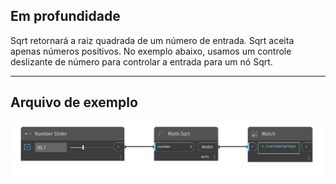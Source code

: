 ## Em profundidade
Sqrt retornará a raiz quadrada de um número de entrada. Sqrt aceita apenas números positivos. No exemplo abaixo, usamos um controle deslizante de número para controlar a entrada para um nó Sqrt.
___
## Arquivo de exemplo

![Sqrt](./DSCore.Math.Sqrt_img.jpg)

